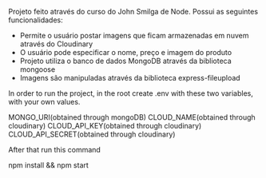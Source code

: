 Projeto feito através do curso do John Smilga de Node. Possui as seguintes funcionalidades:

- Permite o usuário postar imagens que ficam armazenadas em nuvem através do Cloudinary
- O usuário pode especificar o nome, preço e imagem do produto
- Projeto utiliza o banco de dados MongoDB através da biblioteca mongoose
- Imagens são manipuladas através da biblioteca express-fileupload

In order to run the project, in the root create .env with these two variables, with your own values.

MONGO_URI(obtained through mongoDB)
CLOUD_NAME(obtained through cloudinary)
CLOUD_API_KEY(obtained through cloudinary)
CLOUD_API_SECRET(obtained through cloudinary)

After that run this command

npm install && npm start
